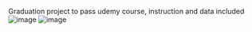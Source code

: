 
Graduation project to pass udemy course, instruction and data included
 ![image](https://github.com/user-attachments/assets/8f6d4bf0-3beb-4405-a7ba-9b0b00b912a9) ![image](https://github.com/user-attachments/assets/56a06fc0-a01b-479f-bee4-5c200a0fe73d)
